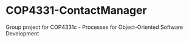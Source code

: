 # COP4331-ContactManager
Group project for COP4331c - Processes for Object-Oriented Software Development
